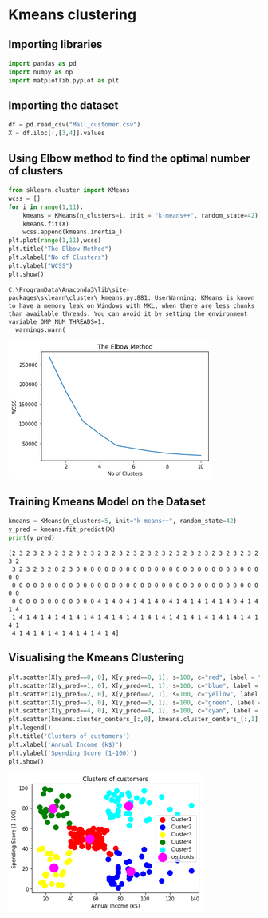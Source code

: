 # Kmeans clustering


## Importing libraries


```python
import pandas as pd
import numpy as np
import matplotlib.pyplot as plt
```

## Importing the dataset


```python
df = pd.read_csv("Mall_customer.csv")
X = df.iloc[:,[3,4]].values
```

## Using Elbow method to find the optimal number of clusters


```python
from sklearn.cluster import KMeans
wcss = []
for i in range(1,11):
    kmeans = KMeans(n_clusters=i, init = "k-means++", random_state=42)
    kmeans.fit(X)
    wcss.append(kmeans.inertia_)
plt.plot(range(1,11),wcss)
plt.title("The Elbow Method")
plt.xlabel("No of Clusters")
plt.ylabel("WCSS")
plt.show()
```

    C:\ProgramData\Anaconda3\lib\site-packages\sklearn\cluster\_kmeans.py:881: UserWarning: KMeans is known to have a memory leak on Windows with MKL, when there are less chunks than available threads. You can avoid it by setting the environment variable OMP_NUM_THREADS=1.
      warnings.warn(
    


    
![png](output_km.png)
    


## Training Kmeans Model on the Dataset



```python
kmeans = KMeans(n_clusters=5, init="k-means++", random_state=42)
y_pred = kmeans.fit_predict(X)
print(y_pred)
```

    [2 3 2 3 2 3 2 3 2 3 2 3 2 3 2 3 2 3 2 3 2 3 2 3 2 3 2 3 2 3 2 3 2 3 2 3 2
     3 2 3 2 3 2 0 2 3 0 0 0 0 0 0 0 0 0 0 0 0 0 0 0 0 0 0 0 0 0 0 0 0 0 0 0 0
     0 0 0 0 0 0 0 0 0 0 0 0 0 0 0 0 0 0 0 0 0 0 0 0 0 0 0 0 0 0 0 0 0 0 0 0 0
     0 0 0 0 0 0 0 0 0 0 0 0 4 1 4 0 4 1 4 1 4 0 4 1 4 1 4 1 4 1 4 0 4 1 4 1 4
     1 4 1 4 1 4 1 4 1 4 1 4 1 4 1 4 1 4 1 4 1 4 1 4 1 4 1 4 1 4 1 4 1 4 1 4 1
     4 1 4 1 4 1 4 1 4 1 4 1 4 1 4]
    

##  Visualising the Kmeans Clustering


```python
plt.scatter(X[y_pred==0, 0], X[y_pred==0, 1], s=100, c="red", label = "Cluster1")
plt.scatter(X[y_pred==1, 0], X[y_pred==1, 1], s=100, c="blue", label = "Cluster2")
plt.scatter(X[y_pred==2, 0], X[y_pred==2, 1], s=100, c="yellow", label = "Cluster3")
plt.scatter(X[y_pred==3, 0], X[y_pred==3, 1], s=100, c="green", label = "Cluster4")
plt.scatter(X[y_pred==4, 0], X[y_pred==4, 1], s=100, c="cyan", label = "Cluster5")
plt.scatter(kmeans.cluster_centers_[:,0], kmeans.cluster_centers_[:,1], s=300, c="magenta", label="centroids")
plt.legend()
plt.title('Clusters of customers')
plt.xlabel('Annual Income (k$)')
plt.ylabel('Spending Score (1-100)')
plt.show()
```


    
![png](output_km2.png)
    

